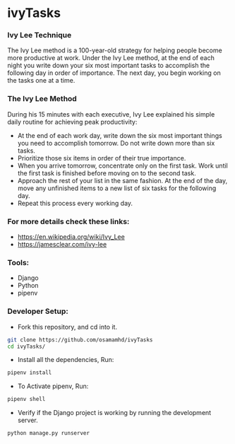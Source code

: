 # ivyTasks

### Ivy Lee Technique
The Ivy Lee method is a 100-year-old strategy for helping people become more productive at work. 
Under the Ivy Lee method, at the end of each night you write down your six most important tasks to accomplish the following day in order of importance. 
The next day, you begin working on the tasks one at a time.

### The Ivy Lee Method
During his 15 minutes with each executive, Ivy Lee explained his simple daily routine for achieving peak productivity:

- At the end of each work day, write down the six most important things you need to accomplish tomorrow.
      Do not write down more than six tasks.
- Prioritize those six items in order of their true importance.
- When you arrive tomorrow, concentrate only on the first task.
      Work until the first task is finished before moving on to the second task.
- Approach the rest of your list in the same fashion. At the end of the day, 
      move any unfinished items to a new list of six tasks for the following day.
- Repeat this process every working day.

### For more details check these links: 
- https://en.wikipedia.org/wiki/Ivy_Lee
- https://jamesclear.com/ivy-lee

### Tools:
- Django
- Python
- pipenv

### Developer Setup:
- Fork this repository, and cd into it.
```bash
git clone https://github.com/osamamhd/ivyTasks
cd ivyTasks/
```
- Install all the dependencies, Run:
```bash
pipenv install
```
- To Activate pipenv, Run:
```bash
pipenv shell
```
- Verify if the Django project is working by running the development server.
```bash
python manage.py runserver
```